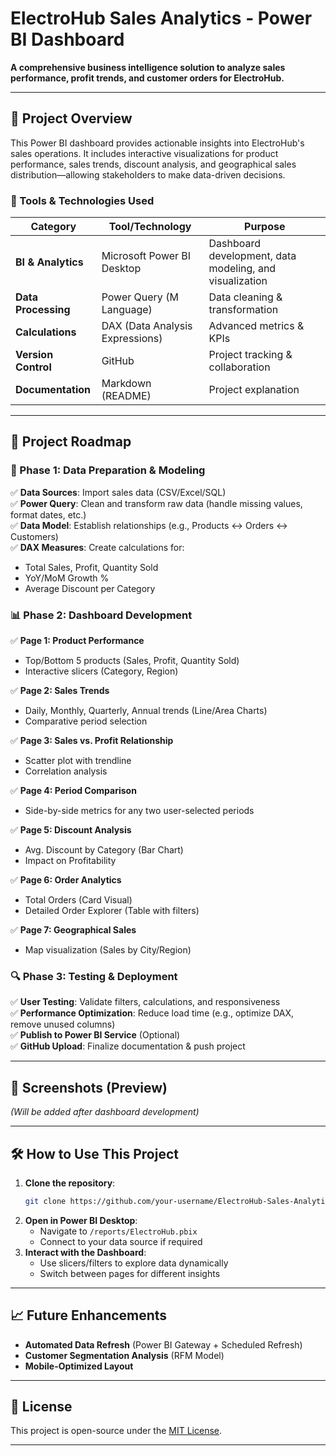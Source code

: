 # **ElectroHub Sales Analytics - Power BI Dashboard**  
**A comprehensive business intelligence solution to analyze sales performance, profit trends, and customer orders for ElectroHub.**  

---

## **📌 Project Overview**  
This Power BI dashboard provides actionable insights into ElectroHub's sales operations. It includes interactive visualizations for product performance, sales trends, discount analysis, and geographical sales distribution—allowing stakeholders to make data-driven decisions.  

### **🔧 Tools & Technologies Used**  
| **Category**       | **Tool/Technology**       | **Purpose** |
|---------------------|---------------------------|-------------|
| **BI & Analytics**  | Microsoft Power BI Desktop | Dashboard development, data modeling, and visualization |
| **Data Processing** | Power Query (M Language)   | Data cleaning & transformation |
| **Calculations**    | DAX (Data Analysis Expressions) | Advanced metrics & KPIs |
| **Version Control** | GitHub                    | Project tracking & collaboration |
| **Documentation**   | Markdown (README)          | Project explanation |

---

## **🚀 Project Roadmap**  

### **📂 Phase 1: Data Preparation & Modeling**  
✅ **Data Sources**: Import sales data (CSV/Excel/SQL)  
✅ **Power Query**: Clean and transform raw data (handle missing values, format dates, etc.)  
✅ **Data Model**: Establish relationships (e.g., Products ↔ Orders ↔ Customers)  
✅ **DAX Measures**: Create calculations for:  
   - Total Sales, Profit, Quantity Sold  
   - YoY/MoM Growth %  
   - Average Discount per Category  

### **📊 Phase 2: Dashboard Development**  
✅ **Page 1: Product Performance**  
   - Top/Bottom 5 products (Sales, Profit, Quantity Sold)  
   - Interactive slicers (Category, Region)  

✅ **Page 2: Sales Trends**  
   - Daily, Monthly, Quarterly, Annual trends (Line/Area Charts)  
   - Comparative period selection  

✅ **Page 3: Sales vs. Profit Relationship**  
   - Scatter plot with trendline  
   - Correlation analysis  

✅ **Page 4: Period Comparison**  
   - Side-by-side metrics for any two user-selected periods  

✅ **Page 5: Discount Analysis**  
   - Avg. Discount by Category (Bar Chart)  
   - Impact on Profitability  

✅ **Page 6: Order Analytics**  
   - Total Orders (Card Visual)  
   - Detailed Order Explorer (Table with filters)  

✅ **Page 7: Geographical Sales**  
   - Map visualization (Sales by City/Region)  

### **🔍 Phase 3: Testing & Deployment**  
✅ **User Testing**: Validate filters, calculations, and responsiveness  
✅ **Performance Optimization**: Reduce load time (e.g., optimize DAX, remove unused columns)  
✅ **Publish to Power BI Service** (Optional)  
✅ **GitHub Upload**: Finalize documentation & push project  

---

## **📸 Screenshots (Preview)**  
*(Will be added after dashboard development)*  

---

## **🛠️ How to Use This Project**  
1. **Clone the repository**:  
   ```bash
   git clone https://github.com/your-username/ElectroHub-Sales-Analytics-PowerBI.git
   ```
2. **Open in Power BI Desktop**:  
   - Navigate to `/reports/ElectroHub.pbix`  
   - Connect to your data source if required  
3. **Interact with the Dashboard**:  
   - Use slicers/filters to explore data dynamically  
   - Switch between pages for different insights  

---

## **📈 Future Enhancements**  
- **Automated Data Refresh** (Power BI Gateway + Scheduled Refresh)  
- **Customer Segmentation Analysis** (RFM Model)  
- **Mobile-Optimized Layout**  

---

## **📜 License**  
This project is open-source under the [MIT License](LICENSE).  

---
